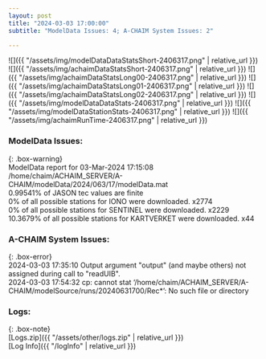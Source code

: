 ```yaml
---
layout: post
title: "2024-03-03 17:00:00"
subtitle: "ModelData Issues: 4; A-CHAIM System Issues: 2"

---
```


![]({{ "/assets/img/modelDataDataStatsShort-2406317.png" | relative_url }})
![]({{ "/assets/img/achaimDataStatsShort-2406317.png" | relative_url }})
![]({{ "/assets/img/achaimDataStatsLong00-2406317.png" | relative_url }})
![]({{ "/assets/img/achaimDataStatsLong01-2406317.png" | relative_url }})
![]({{ "/assets/img/achaimDataStatsLong02-2406317.png" | relative_url }})
![]({{ "/assets/img/modelDataDataStats-2406317.png" | relative_url }})
![]({{ "/assets/img/modelDataStationStats-2406317.png" | relative_url }})
![]({{ "/assets/img/achaimRunTime-2406317.png" | relative_url }})


### ModelData Issues:  
  
{: .box-warning}  
 ModelData report for 03-Mar-2024 17:15:08   
 /home/chaim/ACHAIM_SERVER/A-CHAIM/modelData/2024/063/17/modelData.mat   
 0.99541% of JASON tec values are finite   
 0% of all possible stations for IONO were downloaded. x2774   
 0% of all possible stations for SENTINEL were downloaded. x2229   
 10.3679% of all possible stations for KARTVERKET were downloaded. x44   
  
### A-CHAIM System Issues:  
  
{: .box-error}  
2024-03-03 17:35:10 Output argument "output" (and maybe others) not assigned during call to "readUIB".  
2024-03-03 17:54:32 cp: cannot stat ‘/home/chaim/ACHAIM_SERVER/A-CHAIM/modelSource/runs/20240631700/Rec*’: No such file or directory  

### Logs:  
  
{: .box-note}  
[Logs.zip]({{ "/assets/other/logs.zip" | relative_url }})  
[Log Info]({{ "/logInfo" | relative_url }})  
